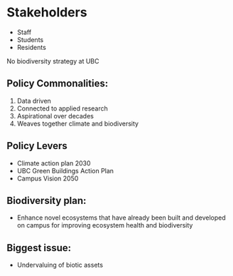 # Stakeholders
- Staff
- Students
- Residents


No biodiversity strategy at UBC


## Policy Commonalities:
1. Data driven
2. Connected to applied research
3. Aspirational over decades
4. Weaves together climate and biodiversity


## Policy Levers
- Climate action plan 2030
- UBC Green Buildings Action Plan
- Campus Vision 2050


## Biodiversity plan:
- Enhance novel ecosystems that have already been built and developed on campus for improving ecosystem health and biodiversity


## Biggest issue:
- Undervaluing of biotic assets